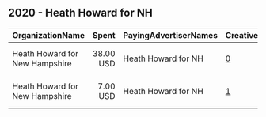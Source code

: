## 2020 - Heath Howard for NH 
|OrganizationName|Spent|PayingAdvertiserNames|CreativeUrls|Impressions|Genders|AgeBrackets|CountryCodes|BillingAddresses|CandidateBallotInformation|
|:---|---:|:---|:---|---:|:---|:---|:---|:---|:---|
|Heath Howard for New Hampshire|38.00 USD|Heath Howard for NH|[0](https://www.snap.com/political-ads/asset/19c1e1c401ae53fb002713f8315cb2d05c6f5ff88afd9f701d35d0ffec4edf2d?mediaType=mp4)|6,422||17+|united states|"194 Old Ridge Rd, Strafford, NH, 03884,Strafford,03884,US"||
|Heath Howard for New Hampshire|7.00 USD|Heath Howard for NH|[1](https://www.snap.com/political-ads/asset/63ddb14a5f50770db87da0d971c0d8bc199641eada815fbc537be05ce6ea3348?mediaType=mp4)|1,187||18+|united states|"194 Old Ridge Rd, Strafford, NH, 03884,Strafford,03884,US"|Heath Howard|
